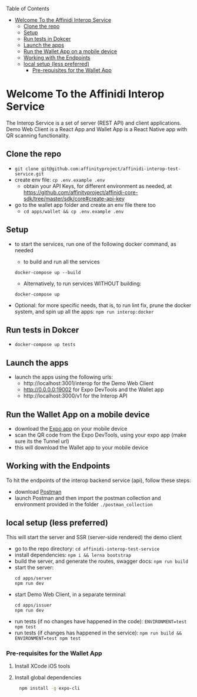 Table of Contents
- [Welcome To the Affinidi Interop Service](#welcome-to-the-affinidi-interop-service)
  - [Clone the repo](#clone-the-repo)
  - [Setup](#setup)
  - [Run tests in Dokcer](#run-tests-in-dokcer)
  - [Launch the apps](#launch-the-apps)
  - [Run the Wallet App on a mobile device](#run-the-wallet-app-on-a-mobile-device)
  - [Working with the Endpoints](#working-with-the-endpoints)
  - [local setup (less preferred)](#local-setup-less-preferred)
    - [Pre-requisites for the Wallet App](#pre-requisites-for-the-wallet-app)



# Welcome To the Affinidi Interop Service
The Interop Service is a set of server (REST API) and client applications. Demo Web Client is a React App and Wallet App is a React Native app with QR scanning functionality. 

## Clone the repo
- `git clone git@github.com:affinityproject/affinidi-interop-test-service.git`
- create env file: `cp .env.example .env`
  - obtain your API Keys, for different environment as needed, at https://github.com/affinityproject/affinidi-core-sdk/tree/master/sdk/core#create-api-key 
- go to the wallet app folder and create an env file there too 
  - `cd apps/wallet && cp .env.example .env`

## Setup
- to start the services, run one of the following docker command, as needed
  - to build and run all the services
  ```
  docker-compose up --build
  ```
  - Alternatively, to run services WITHOUT building: 
  ```
  docker-compose up
  ```

- Optional: for more specific needs, that is, to run lint fix, prune the docker system, and spin up all the apps: `npm run interop:docker`

## Run tests in Dokcer
- `docker-compose up tests`

## Launch the apps
- launch the apps using the following urls:
  - http://localhost:3001/interop for the Demo Web Client
  - http://0.0.0.0:19002 for Expo DevTools and the Wallet app
  - http://localhost:3000/v1 for the Interop API


## Run the Wallet App on a mobile device
- download the [Expo app](https://expo.io/tools) on your mobile device
- scan the QR code from the Expo DevTools, using your expo app (make sure its the Tunnel url)
- this will download the Wallet app to your mobile device 
  

## Working with the Endpoints
To hit the endpoints of the interop backend service (api), follow these steps:
- download [Postman](https://www.postman.com/) 
- launch Postman and then import the postman collection and environment provided in the folder `./postman_collection` 


## local setup (less preferred)
This will start the server and SSR (server-side rendered) the demo client
- go to the repo directory: `cd affinidi-interop-test-service`
- install dependencies: `npm i && lerna bootstrap`
- build the server, and generate the routes, swagger docs: `npm run build`
- start the server:
  ```
  cd apps/server
  npm run dev
  ```
- start Demo Web Client, in a separate terminal: 
  ```
  cd apps/issuer
  npm run dev
  ```
- run tests (if no changes have happened in the code): `ENVIRONMENT=test npm test`
- run tests (if changes has happened in the service): `npm run build && ENVIRONMENT=test npm test`

### Pre-requisites for the Wallet App

1. Install XCode iOS tools

2. Install global dependencies

```bash
	 npm install -g expo-cli
```